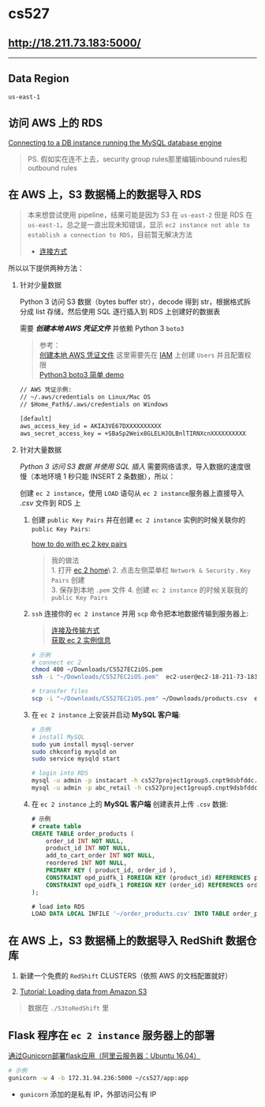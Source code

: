 # cs527

## http://18.211.73.183:5000/

----

## Data Region
`us-east-1`

## 访问 AWS 上的 RDS

[Connecting to a DB instance running the MySQL database engine](https://docs.amazonaws.cn/en_us/AmazonRDS/latest/UserGuide/USER_ConnectToInstance.html)

>PS. 假如实在连不上去，security group rules那里编辑inbound rules和outbound rules

## 在 AWS 上，S3 数据桶上的数据导入 RDS

> 本来想尝试使用 pipeline，结果可能是因为 S3 在 `us-east-2` 但是 RDS 在 `us-east-1`，总之是一直出现未知错误，显示 `ec2 instance not able to establish a connection to RDS`，目前暂无解决方法
> - [连接方式](https://medium.com/@frantzdyromain/how-to-set-up-aws-data-pipeline-for-the-first-time-a-visual-guide-4b3d16310b90)

所以以下提供两种方法：

1. 针对少量数据

    Python 3 访问 S3 数据（bytes buffer str），decode 得到 str，根据格式拆分成 list 存储，然后使用 SQL 逐行插入到 RDS 上创建好的数据表

    需要 ***创建本地 AWS 凭证文件*** 并依赖 Python 3 `boto3`

    > 参考：\
    [创建本地 AWS 凭证文件](https://www.shuzhiduo.com/A/B0zqKPZQ5v/) 这里需要先在 [IAM](https://console.aws.amazon.com/iam/home?region=us-east-1#/users) 上创建 `Users` 并且配置权限\
    [Python3 boto3 简单 demo](https://www.jianshu.com/p/515439142d73)

    ```txt
    // AWS 凭证示例:
    // ~/.aws/credentials on Linux/Mac OS
    // $Home_Path$/.aws/credentials on Windows

    [default]
    aws_access_key_id = AKIA3VE67DXXXXXXXXXX
    aws_secret_access_key = +SBaSp2Weix8GLELHJOLBnlTIRNXcnXXXXXXXXXX
    ```

2. 针对大量数据

    *Python 3 访问 S3 数据 并使用 SQL 插入* 需要网络请求，导入数据的速度很慢（本地环境 1 秒只能 INSERT 2 条数据），所以：

    创建 `ec 2 instance`，使用 `LOAD` 语句从 `ec 2 instance`服务器上直接导入 *.csv* 文件到 RDS 上

    1. 创建 `public Key Pairs` 并在创建 `ec 2 instance` 实例的时候关联你的 `public Key Pairs`:

        [how to do with ec 2 key pairs](https://docs.aws.amazon.com/AWSEC2/latest/UserGuide/ec2-key-pairs.html#having-ec2-create-your-key-pair)

        > 我的做法\
            1. 打开 [ec 2 home](https://console.aws.amazon.com/ec2/v2/home?region=us-east-1#Home:)\
            2. 点击左侧菜单栏 `Network & Security` . `Key Pairs` 创建\
            3. 保存到本地 `.pem` 文件
            4. 创建 `ec 2 instance` 的时候关联我的 `public Key Pairs`

    2. `ssh` 连接你的 `ec 2 instance` 并用 `scp` 命令把本地数据传输到服务器上:

        > [连接及传输方式](https://docs.aws.amazon.com/zh_cn/AWSEC2/latest/UserGuide/AccessingInstancesLinux.html)\
        [获取 ec 2 实例信息](https://docs.aws.amazon.com/zh_cn/AWSEC2/latest/UserGuide/connection-prereqs.html#connection-prereqs-get-info-about-instance)

        ```bash
        # 示例
        # connect ec 2
        chmod 400 ~/Downloads/CS527EC2iOS.pem
        ssh -i "~/Downloads/CS527EC2iOS.pem"  ec2-user@ec2-18-211-73-183.compute-1.amazonaws.com 

        # transfer files
        scp -i "~/Downloads/CS527EC2iOS.pem" ~/Downloads/products.csv  ec2-user@ec2-18-211-73-183.compute-1.amazonaws.com :~
        ```

    3. 在 `ec 2 instance` 上安装并启动 **MySQL 客户端**:

        ```bash
        # 示例
        # install MySQL
        sudo yum install mysql-server
        sudo chkconfig mysqld on
        sudo service mysqld start

        # login into RDS
        mysql -u admin -p instacart -h cs527project1group5.cnpt9dsbfddc.us-east-1.rds.amazonaws.com
        mysql -u admin -p abc_retail -h cs527project1group5.cnpt9dsbfddc.us-east-1.rds.amazonaws.com
        ```

    4. 在 `ec 2 instance` 上的 **MySQL 客户端** 创建表并上传 `.csv` 数据:

        ```sql
        # 示例
        # create table
        CREATE TABLE order_products (
            order_id INT NOT NULL,
            product_id INT NOT NULL,
            add_to_cart_order INT NOT NULL,
            reordered INT NOT NULL,
            PRIMARY KEY ( product_id, order_id ),
            CONSTRAINT opd_pidfk_1 FOREIGN KEY (product_id) REFERENCES products(product_id),
            CONSTRAINT opd_oidfk_1 FOREIGN KEY (order_id) REFERENCES orders(order_id)
        );

        # load into RDS
        LOAD DATA LOCAL INFILE '~/order_products.csv' INTO TABLE order_products FIELDS TERMINATED BY ',' ENCLOSED BY '"' IGNORE 1 LINES;
        ```
## 在 AWS 上，S3 数据桶上的数据导入 RedShift 数据仓库

1. 新建一个免费的 `RedShift` CLUSTERS（依照 AWS 的文档配置就好）

2. [Tutorial: Loading data from Amazon S3](https://docs.aws.amazon.com/redshift/latest/dg/tutorial-loading-data.html)
> 数据在 `./S3toRedShift` 里

## Flask 程序在 `ec 2 instance` 服务器上的部署

[通过Gunicorn部署flask应用（阿里云服务器：Ubuntu 16.04）](https://juejin.im/post/6844903550342922248)

```bash
# 示例
gunicorn -w 4 -b 172.31.94.236:5000 ~/cs527/app:app
```
- `gunicorn` 添加的是私有 IP，外部访问公有 IP
